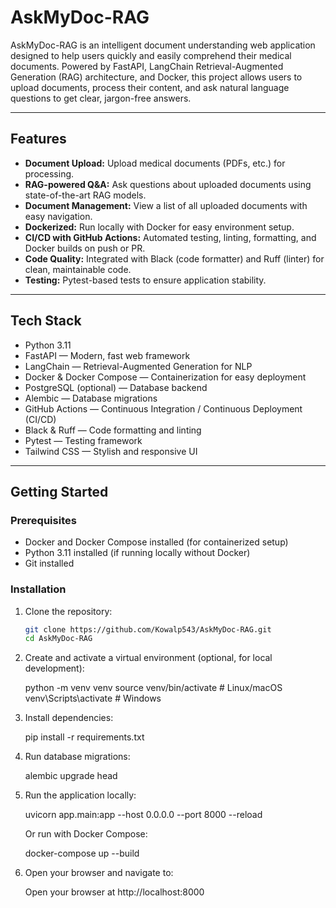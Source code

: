 # AskMyDoc-RAG

AskMyDoc-RAG is an intelligent document understanding web application designed to help users quickly and easily comprehend their medical documents. Powered by FastAPI, LangChain Retrieval-Augmented Generation (RAG) architecture, and Docker, this project allows users to upload documents, process their content, and ask natural language questions to get clear, jargon-free answers.

---

## Features

- **Document Upload:** Upload medical documents (PDFs, etc.) for processing.
- **RAG-powered Q&A:** Ask questions about uploaded documents using state-of-the-art RAG models.
- **Document Management:** View a list of all uploaded documents with easy navigation.
- **Dockerized:** Run locally with Docker for easy environment setup.
- **CI/CD with GitHub Actions:** Automated testing, linting, formatting, and Docker builds on push or PR.
- **Code Quality:** Integrated with Black (code formatter) and Ruff (linter) for clean, maintainable code.
- **Testing:** Pytest-based tests to ensure application stability.

---

## Tech Stack

- Python 3.11
- FastAPI — Modern, fast web framework
- LangChain — Retrieval-Augmented Generation for NLP
- Docker & Docker Compose — Containerization for easy deployment
- PostgreSQL (optional) — Database backend
- Alembic — Database migrations
- GitHub Actions — Continuous Integration / Continuous Deployment (CI/CD)
- Black & Ruff — Code formatting and linting
- Pytest — Testing framework
- Tailwind CSS — Stylish and responsive UI

---

## Getting Started

### Prerequisites

- Docker and Docker Compose installed (for containerized setup)
- Python 3.11 installed (if running locally without Docker)
- Git installed

### Installation

1. Clone the repository:

    ```bash
    git clone https://github.com/Kowalp543/AskMyDoc-RAG.git
    cd AskMyDoc-RAG

2. Create and activate a virtual environment (optional, for local development):

    python -m venv venv
    source venv/bin/activate  # Linux/macOS
    venv\Scripts\activate     # Windows

3. Install dependencies:

    pip install -r requirements.txt

4. Run database migrations:

    alembic upgrade head

5. Run the application locally:

    uvicorn app.main:app --host 0.0.0.0 --port 8000 --reload

    Or run with Docker Compose:

    docker-compose up --build

6. Open your browser and navigate to:

    Open your browser at http://localhost:8000
